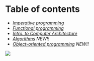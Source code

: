 # Table of contents

  * _[Imperative programming](./c/)_
  * _[Functional programming](./haskell/)_
  * _[Intro. to Computer Architecture](./comp_arch/)_
  * _[Algorithms](./algorithms/index.md)_ *NEW!!*
  * _[Object-oriented programming](./oop/index.md)_ *NEW!!*

<img src="https://source.unsplash.com/featured?code">